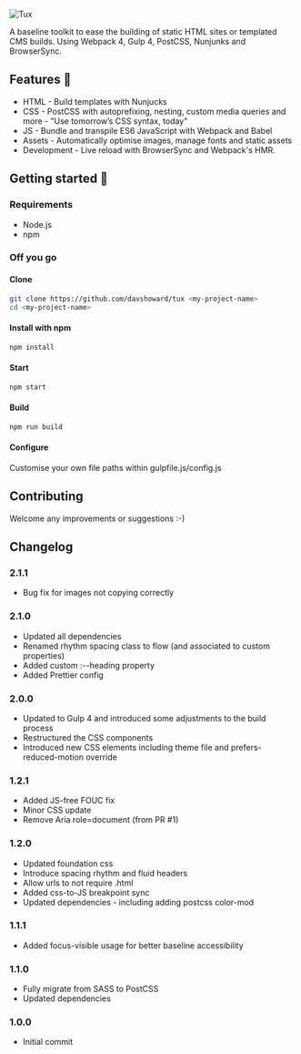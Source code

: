 ![Tux](/logo.jpg)

A baseline toolkit to ease the building of static HTML sites or templated CMS builds. Using Webpack 4, Gulp 4, PostCSS, Nunjunks and BrowserSync.

## Features 💪

-   HTML - Build templates with Nunjucks
-   CSS - PostCSS with autoprefixing, nesting, custom media queries and more - "Use tomorrow’s CSS syntax, today"
-   JS - Bundle and transpile ES6 JavaScript with Webpack and Babel
-   Assets - Automatically optimise images, manage fonts and static assets
-   Development - Live reload with BrowserSync and Webpack's HMR.

## Getting started 📖

### Requirements

-   Node.js
-   npm

### Off you go

#### Clone

```bash
git clone https://github.com/davshoward/tux <my-project-name>
cd <my-project-name>
```

#### Install with npm

```bash
npm install
```

#### Start

```bash
npm start
```

#### Build

```bash
npm run build
```

#### Configure

Customise your own file paths within gulpfile.js/config.js

## Contributing

Welcome any improvements or suggestions :-)

## Changelog

### 2.1.1

-   Bug fix for images not copying correctly

### 2.1.0

-   Updated all dependencies
-   Renamed rhythm spacing class to flow (and associated to custom properties)
-   Added custom :--heading property
-   Added Prettier config

### 2.0.0

-   Updated to Gulp 4 and introduced some adjustments to the build process
-   Restructured the CSS components
-   Introduced new CSS elements including theme file and prefers-reduced-motion override

### 1.2.1

-   Added JS-free FOUC fix
-   Minor CSS update
-   Remove Aria role=document (from PR #1)

### 1.2.0

-   Updated foundation css
-   Introduce spacing rhythm and fluid headers
-   Allow urls to not require .html
-   Added css-to-JS breakpoint sync
-   Updated dependencies - including adding postcss color-mod

### 1.1.1

-   Added focus-visible usage for better baseline accessibility

### 1.1.0

-   Fully migrate from SASS to PostCSS
-   Updated dependencies

### 1.0.0

-   Initial commit
